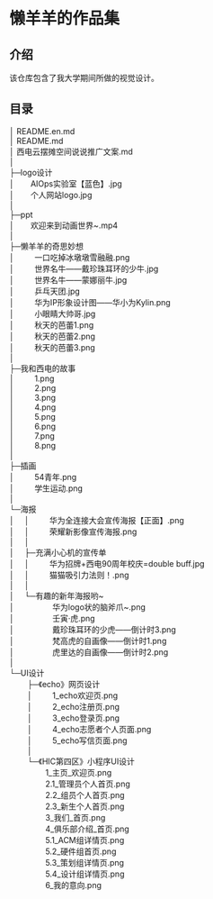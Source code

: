 # 懒羊羊的作品集

## 介绍
该仓库包含了我大学期间所做的视觉设计。  

## 目录  

│  README.en.md  
│  README.md  
│  西电云摆摊空间说说推广文案.md  
│    
├─logo设计  
│  &ensp;&ensp;&ensp;    AIOps实验室【蓝色】.jpg  
│  &ensp;&ensp;&ensp;    个人网站logo.jpg  
│        
├─ppt  
│  &ensp;&ensp;&ensp;    欢迎来到动画世界~.mp4  
│        
├─懒羊羊的奇思妙想  
│  &ensp;&ensp;&ensp;&ensp;    一口吃掉冰墩墩雪融融.png  
│  &ensp;&ensp;&ensp;&ensp;    世界名牛——戴珍珠耳环的少牛.jpg  
│  &ensp;&ensp;&ensp;&ensp;    世界名牛——蒙娜丽牛.jpg  
│  &ensp;&ensp;&ensp;&ensp;    乒乓天团.jpg  
│  &ensp;&ensp;&ensp;&ensp;    华为IP形象设计图——华小为Kylin.png  
│  &ensp;&ensp;&ensp;&ensp;    小眼睛大帅哥.jpg  
│  &ensp;&ensp;&ensp;&ensp;    秋天的芭蕾1.png  
│  &ensp;&ensp;&ensp;&ensp;    秋天的芭蕾2.png  
│  &ensp;&ensp;&ensp;&ensp;    秋天的芭蕾3.png  
│        
├─我和西电的故事  
│  &ensp;&ensp;&ensp;&ensp;    1.png  
│  &ensp;&ensp;&ensp;&ensp;    2.png  
│  &ensp;&ensp;&ensp;&ensp;    3.png  
│  &ensp;&ensp;&ensp;&ensp;    4.png  
│  &ensp;&ensp;&ensp;&ensp;    5.png  
│  &ensp;&ensp;&ensp;&ensp;    6.png  
│  &ensp;&ensp;&ensp;&ensp;    7.png  
│  &ensp;&ensp;&ensp;&ensp;    8.png  
│        
├─插画  
│  &ensp;&ensp;&ensp;&ensp;    54青年.png  
│  &ensp;&ensp;&ensp;&ensp;    学生运动.png  
│        
└─海报  
│&ensp;&ensp;    │ &ensp;&ensp;&ensp;&ensp; 华为全连接大会宣传海报【正面】.png  
│&ensp;&ensp;    │ &ensp;&ensp;&ensp;&ensp; 荣耀新影像宣传海报.png  
│&ensp;&ensp;    │    
│&ensp;&ensp;    ├─充满小心机的宣传单  
│&ensp;&ensp;    │ &ensp;&ensp;&ensp;&ensp;   华为招牌+西电90周年校庆=double buff.jpg  
│&ensp;&ensp;    │ &ensp;&ensp;&ensp;&ensp;   猫猫吸引力法则！.png  
│&ensp;&ensp;    │         
│&ensp;&ensp;    └─有趣的新年海报哟~  
│      &ensp;  &ensp;&ensp;&ensp;&ensp;&ensp;&ensp;&ensp;    华为logo状的脑斧爪~.png  
│      &ensp;  &ensp;&ensp;&ensp;&ensp;&ensp;&ensp;&ensp;    壬寅·虎.png  
│      &ensp;  &ensp;&ensp;&ensp;&ensp;&ensp;&ensp;&ensp;    戴珍珠耳环的少虎——倒计时3.png  
│      &ensp;  &ensp;&ensp;&ensp;&ensp;&ensp;&ensp;&ensp;    梵高虎的自画像——倒计时1.png  
│      &ensp;  &ensp;&ensp;&ensp;&ensp;&ensp;&ensp;&ensp;    虎里达的自画像——倒计时2.png    
│          
└─UI设计    
&ensp;&ensp;&ensp;&ensp;    ├─《echo》网页设计   
&ensp;&ensp;&ensp;&ensp;    │ &ensp;&ensp;&ensp;&ensp; 1_echo欢迎页.png  
&ensp;&ensp;&ensp;&ensp;    │ &ensp;&ensp;&ensp;&ensp; 2_echo注册页.png  
&ensp;&ensp;&ensp;&ensp;    │ &ensp;&ensp;&ensp;&ensp; 3_echo登录页.png  
&ensp;&ensp;&ensp;&ensp;    │ &ensp;&ensp;&ensp;&ensp; 4_echo志愿者个人页面.png  
&ensp;&ensp;&ensp;&ensp;    │ &ensp;&ensp;&ensp;&ensp; 5_echo写信页面.png  
&ensp;&ensp;&ensp;&ensp;    │    
&ensp;&ensp;&ensp;&ensp;    └─《HIC第四区》小程序UI设计   
&ensp;&ensp;&ensp;&ensp;     &ensp;&ensp;&ensp;&ensp;   1_主页_欢迎页.png   
&ensp;&ensp;&ensp;&ensp;     &ensp;&ensp;&ensp;&ensp;   2.1_管理员个人首页.png   
&ensp;&ensp;&ensp;&ensp;     &ensp;&ensp;&ensp;&ensp;   2.2_组员个人首页.png   
&ensp;&ensp;&ensp;&ensp;     &ensp;&ensp;&ensp;&ensp;   2.3_新生个人首页.png   
&ensp;&ensp;&ensp;&ensp;     &ensp;&ensp;&ensp;&ensp;   3_我们_首页.png   
&ensp;&ensp;&ensp;&ensp;     &ensp;&ensp;&ensp;&ensp;   4_俱乐部介绍_首页.png   
&ensp;&ensp;&ensp;&ensp;     &ensp;&ensp;&ensp;&ensp;   5.1_ACM组详情页.png   
&ensp;&ensp;&ensp;&ensp;     &ensp;&ensp;&ensp;&ensp;   5.2_硬件组首页.png   
&ensp;&ensp;&ensp;&ensp;     &ensp;&ensp;&ensp;&ensp;   5.3_策划组详情页.png   
&ensp;&ensp;&ensp;&ensp;     &ensp;&ensp;&ensp;&ensp;   5.4_设计组详情页.png   
&ensp;&ensp;&ensp;&ensp;     &ensp;&ensp;&ensp;&ensp;   6_我的意向.png      


